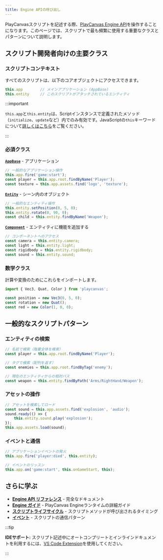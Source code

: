 ```yaml
---
title: Engine APIの呼び出し
---
```


PlayCanvasスクリプトを記述する際、[PlayCanvas Engine API](https://api.playcanvas.com/engine/)を操作することになります。このページでは、スクリプトで最も頻繁に使用する重要なクラスとパターンについて説明します。

## スクリプト開発者向けの主要クラス

### スクリプトコンテキスト

すべてのスクリプトは、以下のコアオブジェクトにアクセスできます。

```javascript
this.app        // メインアプリケーション (AppBase)
this.entity     // このスクリプトがアタッチされているエンティティ
```

:::important

`this.app`と`this.entity`は、Scriptインスタンスで定義されたメソッド（`initialize`、`update`など）内でのみ有効です。JavaScriptの`this`キーワードについて[詳しくはこちら](https://developer.mozilla.org/en-US/docs/Web/JavaScript/Reference/Operators/this)をご覧ください。

:::

### 必須クラス

**[`AppBase`](https://api.playcanvas.com/engine/classes/AppBase.html)** - アプリケーション

```javascript
// 一般的なアプリケーション操作
this.app.fire('game:start');
const player = this.app.root.findByName('Player');
const texture = this.app.assets.find('logo', 'texture');
```

**[`Entity`](https://api.playcanvas.com/engine/classes/Entity.html)** - シーン内のオブジェクト

```javascript
// 一般的なエンティティ操作
this.entity.setPosition(0, 5, 0);
this.entity.rotate(0, 90, 0);
const child = this.entity.findByName('Weapon');
```

**[`Component`](https://api.playcanvas.com/engine/classes/Component.html)** - エンティティに機能を追加する

```javascript
// コンポーネントへのアクセス
const camera = this.entity.camera;
const light = this.entity.light;
const rigidbody = this.entity.rigidbody;
const sound = this.entity.sound;
```

### 数学クラス

計算や変換のためにこれらをインポートします。

```javascript
import { Vec3, Quat, Color } from 'playcanvas';

const position = new Vec3(0, 5, 0);
const rotation = new Quat();
const red = new Color(1, 0, 0);
```

## 一般的なスクリプトパターン

### エンティティの検索

```javascript
// 名前で検索（階層全体を検索）
const player = this.app.root.findByName('Player');

// タグで検索（配列を返す）
const enemies = this.app.root.findByTag('enemy');

// 現在のエンティティからの相対パス
const weapon = this.entity.findByPath('Arms/RightHand/Weapon');
```

### アセットの操作

```javascript
// アセットを検索してロード
const sound = this.app.assets.find('explosion', 'audio');
sound.ready(() => {
    this.entity.sound.play('explosion');
});
this.app.assets.load(sound);
```

### イベントと通信

```javascript
// アプリケーションイベントの発火
this.app.fire('player:died', this.entity);

// イベントのリッスン
this.app.on('game:start', this.onGameStart, this);
```

## さらに学ぶ

* **[Engine API リファレンス](https://api.playcanvas.com/engine/)** - 完全なドキュメント
* **[Engine ガイド](../../engine/index.md)** - PlayCanvas Engineランタイムの詳細ガイド
* **[スクリプトライフサイクル](./script-lifecycle.md)** - スクリプトメソッドが呼び出されるタイミング
* **[イベント](./events.md)** - スクリプトの通信パターン

:::tip

**IDEサポート:** スクリプト記述中にオートコンプリートとインラインドキュメントを利用するには、[VS Code Extension](../editor-users/vscode-extension.md)を使用してください。

:::
